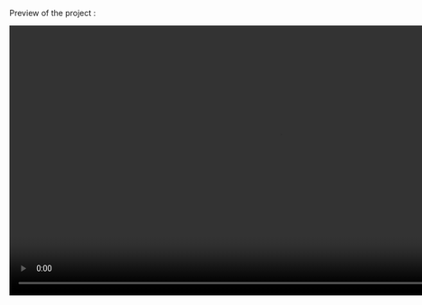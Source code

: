 Preview of the project :

<a href="https://gyazo.com/c6602eb4869c96e39a140dd4f1777b40"><video alt="Video from Gyazo" width="960" autoplay muted loop playsinline controls><source src="https://i.gyazo.com/c6602eb4869c96e39a140dd4f1777b40.mp4" type="video/mp4" /></video></a>
